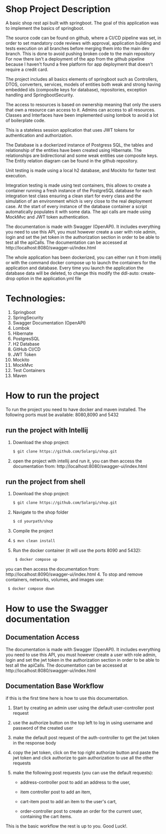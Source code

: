 # Shop Project Description
A basic shop rest api built with springboot.
The goal of this application was to implement the basics of springboot.

The source code can be found on github, where a CI/CD pipeline was set,
in order to set mandatory code reviews with approval, application building
and tests execution on all branches before merging them into the main dev branch.
This is done to avoid pushing broken code to the main repository For now there isn't a deployment of the
app from the github pipeline because I haven't found a free platform for app deployment
that doesn't require a credit card.

The project includes all basics elements of springboot such as Controllers, DTOS, converters, services,
models of entities both weak and strong having embedded ids (composite keys for database),
repositories, exception handling and SpringbootSecurity.

The access to resources is based on ownership
meaning that only the users that own a resource can access to it.
Admins can access to all resources.
Classes and Interfaces have been implemented using lombok to avoid a lot of boilerplate code.

This is a stateless session application that uses JWT tokens for authentication and authorization.

The Database is a dockerized instance of Postgress SQL,
the tables and relationship of the entities have been created using Hibernate.
The relationships are bidirectional and some weak entities use composite keys.
The Entity relation diagram can be found in the github repository.

Unit testing is made using a local h2 database, and Mockito for faster test execution.

Integration testing is made using test containers, this allows to create a container
running a fresh instance of the PostgreSQL database for each integration test class ensuring
a clean start for every class and the simulation of an environment which is very close to the real deployment case.
At the start of every instance of the database container a script automatically
populates it with some data. The api calls are made using MockMvc and JWT token authentication.

The documentation is made with Swagger (OpenAPI).
It includes everything you need to use this API, you must however create a user with role admin,
login and set the jwt token in the authorization section in order to be able to test all the apiCalls.
The documentation can be accessed at http://localhost:8080/swagger-ui/index.html

The whole application has been dockerized, you can either run it from intellij or
with the command docker compose up to launch the containers for the application and database.
Every time you launch the application the database data will be deleted,
to change this modify the ddl-auto: create-drop option in the application.yml file


# Technologies:
1. Springboot
2. SpringSecurity
3. Swagger Documentation (OpenAPI)
4. Lombok
5. Hibernate
6. PostgresSQL
7. H2 Database
7. GitHub CI/CD
8. JWT Token
9. Mockito
10. MockMvc
11. Test Containers
12. Maven

# How to run the project
To run the project you need to have docker and maven installed.
The following ports must be available: 8080,8090 and 5432

## run the project with Intellij

1. Download the shop project:

    ```bash
    $ git clone https://github.com/Solargi/shop.git
    ```
2. open the project with intellij and run it, you can then access the documentation from:
   http://localhost:8080/swagger-ui/index.html

## run the project from shell
1. Download the shop project:

    ```bash
    $ git clone https://github.com/Solargi/shop.git
    ```

1. Navigate to the shop folder

    ```bash
    $ cd yourpath/shop
    ```
1. Compile the project
2. ```bash
   $ mvn clean install
   ```
3. Run the docker container (it will use the ports 8090 and 5432):
   ```bash
    $ docker compose up
    ```
you can then access the documentation from:
http://localhost:8090/swagger-ui/index.html
4. To stop and remove containers, networks, volumes, and images use:
   ```bash
    $ docker compose down
   ```

# How to use the Swagger documentation
## Documentation Access
The documentation is made with Swagger (OpenAPI).
It includes everything you need to use this API, you must however create a user with role admin,
login and set the jwt token in the authorization section in order to be able to test all the apiCalls.
The documentation can be accessed at http://localhost:8080/swagger-ui/index.html
## Documentation Base Workflow
if this is the first time here is how to use this documentation.

1. Start by creating an admin user using the default user-controller post request

2. use the authorize button on the top left to log in using username and password of the created user

3. make the default post request of the auth-controller to get the jwt token in the response body

4. copy the jwt token, click on the top right authorize button and paste the jwt token and click authorize to gain authorization to use all the other requests

5. make the following post requests (you can use the default requests):

    - address-controller post to add an address to the user,

    - item controller post to add an item,

    - cart-item post to add an item to the user's cart,

    - order-controller post to create an order for the current user, containing the cart items.

This is the basic workflow the rest is up to you. Good Luck!.